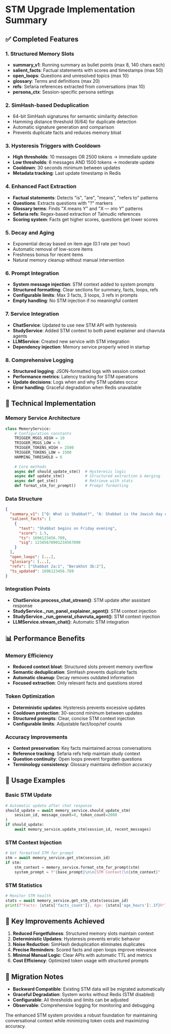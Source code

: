 # STM Upgrade Implementation Summary

## ✅ Completed Features

### 1. Structured Memory Slots
- **summary_v1**: Running summary as bullet points (max 8, 140 chars each)
- **salient_facts**: Factual statements with scores and timestamps (max 50)
- **open_loops**: Questions and unresolved topics (max 10)
- **glossary**: Terms and definitions (max 20)
- **refs**: Sefaria references extracted from conversations (max 10)
- **persona_ctx**: Session-specific persona settings

### 2. SimHash-based Deduplication
- 64-bit SimHash signatures for semantic similarity detection
- Hamming distance threshold (6/64) for duplicate detection
- Automatic signature generation and comparison
- Prevents duplicate facts and reduces memory bloat

### 3. Hysteresis Triggers with Cooldown
- **High thresholds**: 10 messages OR 2500 tokens → immediate update
- **Low thresholds**: 6 messages AND 1500 tokens → moderate update
- **Cooldown**: 30 seconds minimum between updates
- **Metadata tracking**: Last update timestamp in Redis

### 4. Enhanced Fact Extraction
- **Factual statements**: Detects "is", "are", "means", "refers to" patterns
- **Questions**: Extracts questions with "?" markers
- **Glossary terms**: Finds "X means Y" and "X — это Y" patterns
- **Sefaria refs**: Regex-based extraction of Talmudic references
- **Scoring system**: Facts get higher scores, questions get lower scores

### 5. Decay and Aging
- Exponential decay based on item age (0.1 rate per hour)
- Automatic removal of low-score items
- Freshness bonus for recent items
- Natural memory cleanup without manual intervention

### 6. Prompt Integration
- **System message injection**: STM context added to system prompts
- **Structured formatting**: Clear sections for summary, facts, loops, refs
- **Configurable limits**: Max 3 facts, 3 loops, 3 refs in prompts
- **Empty handling**: No STM injection if no meaningful content

### 7. Service Integration
- **ChatService**: Updated to use new STM API with hysteresis
- **StudyService**: Added STM context to both panel explainer and chavruta agents
- **LLMService**: Created new service with STM integration
- **Dependency injection**: Memory service properly wired in startup

### 8. Comprehensive Logging
- **Structured logging**: JSON-formatted logs with session context
- **Performance metrics**: Latency tracking for STM operations
- **Update decisions**: Logs when and why STM updates occur
- **Error handling**: Graceful degradation when Redis unavailable

## 🔧 Technical Implementation

### Memory Service Architecture
```python
class MemoryService:
    # Configuration constants
    TRIGGER_MSGS_HIGH = 10
    TRIGGER_MSGS_LOW = 6
    TRIGGER_TOKENS_HIGH = 2500
    TRIGGER_TOKENS_LOW = 1500
    HAMMING_THRESHOLD = 6
    
    # Core methods
    async def should_update_stm()  # Hysteresis logic
    async def update_stm()         # Structured extraction & merging
    async def get_stm()            # Retrieve with stats
    def format_stm_for_prompt()    # Prompt formatting
```

### Data Structure
```json
{
  "summary_v1": ["Q: What is Shabbat?", "A: Shabbat is the Jewish day of rest..."],
  "salient_facts": [
    {
      "text": "Shabbat begins on Friday evening",
      "score": 1.5,
      "ts": 1696123456.789,
      "sig": 12345678901234567890
    }
  ],
  "open_loops": [...],
  "glossary": [...],
  "refs": ["Shabbat 2a:1", "Berakhot 3b:2"],
  "ts_updated": 1696123456.789
}
```

### Integration Points
- **ChatService.process_chat_stream()**: STM update after assistant response
- **StudyService._run_panel_explainer_agent()**: STM context injection
- **StudyService._run_general_chavruta_agent()**: STM context injection
- **LLMService.stream_chat()**: Automatic STM integration

## 📊 Performance Benefits

### Memory Efficiency
- **Reduced context bloat**: Structured slots prevent memory overflow
- **Semantic deduplication**: SimHash prevents duplicate facts
- **Automatic cleanup**: Decay removes outdated information
- **Focused extraction**: Only relevant facts and questions stored

### Token Optimization
- **Deterministic updates**: Hysteresis prevents excessive updates
- **Cooldown protection**: 30-second minimum between updates
- **Structured prompts**: Clear, concise STM context injection
- **Configurable limits**: Adjustable fact/loop/ref counts

### Accuracy Improvements
- **Context preservation**: Key facts maintained across conversations
- **Reference tracking**: Sefaria refs help maintain study context
- **Question continuity**: Open loops prevent forgotten questions
- **Terminology consistency**: Glossary maintains definition accuracy

## 🚀 Usage Examples

### Basic STM Update
```python
# Automatic update after chat response
should_update = await memory_service.should_update_stm(
    session_id, message_count=8, token_count=2000
)
if should_update:
    await memory_service.update_stm(session_id, recent_messages)
```

### STM Context Injection
```python
# Get formatted STM for prompt
stm = await memory_service.get_stm(session_id)
if stm:
    stm_context = memory_service.format_stm_for_prompt(stm)
    system_prompt = f"{base_prompt}\n\n[STM Context]\n{stm_context}"
```

### STM Statistics
```python
# Monitor STM health
stats = await memory_service.get_stm_stats(session_id)
print(f"Facts: {stats['facts_count']}, Age: {stats['age_hours']:.1f}h")
```

## 🎯 Key Improvements Achieved

1. **Reduced Forgetfulness**: Structured memory slots maintain context
2. **Deterministic Updates**: Hysteresis prevents erratic behavior
3. **Noise Reduction**: SimHash deduplication eliminates duplicates
4. **Precise Reminders**: Scored facts and open loops improve relevance
5. **Minimal Manual Logic**: Clear APIs with automatic TTL and metrics
6. **Cost Efficiency**: Optimized token usage with structured prompts

## 🔄 Migration Notes

- **Backward Compatible**: Existing STM data will be migrated automatically
- **Graceful Degradation**: System works without Redis (STM disabled)
- **Configurable**: All thresholds and limits can be adjusted
- **Observable**: Comprehensive logging for monitoring and debugging

The enhanced STM system provides a robust foundation for maintaining conversational context while minimizing token costs and maximizing accuracy.























